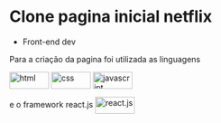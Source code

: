 # Clone pagina inicial netflix

* Front-end dev

 Para a criação da pagina foi utilizada as linguagens  

<img align="center" alt="html" height="30" width="70" src="https://cdn.jsdelivr.net/gh/devicons/devicon/icons/html5/html5-original.svg" />
<img align="center" alt="css" height="30" width="70" src="https://cdn.jsdelivr.net/gh/devicons/devicon/icons/css3/css3-original.svg" />
<img align="center" alt="javascript" height="30" width="70" src="https://cdn.jsdelivr.net/gh/devicons/devicon/icons/javascript/javascript-original.svg" />



e o framework react.js
<img align="center" alt="react.js" height="30" width="70" src="https://cdn.jsdelivr.net/gh/devicons/devicon/icons/react/react-original.svg" />
